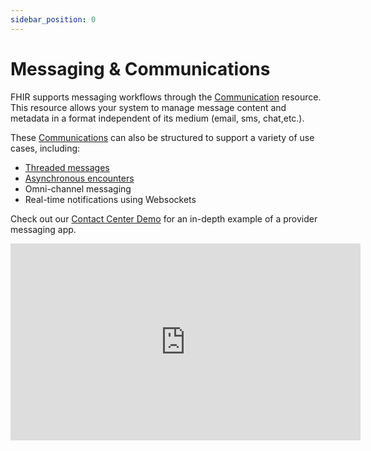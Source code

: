 ```yaml
---
sidebar_position: 0
---
```


# Messaging & Communications

FHIR supports messaging workflows through the [Communication](/docs/api/fhir/resources/communication)  resource. This resource allows your system to manage message content and metadata in a format independent of its medium (email, sms, chat,etc.).

These [Communications](/docs/api/fhir/resources/communication) can also be structured to support a variety of use cases, including:
 - [Threaded messages](/docs/communications/organizing-communications)
 - [Asynchronous encounters](/docs/communications/async-encounters)
 -  Omni-channel messaging
 -  Real-time notifications using Websockets


Check out our [Contact Center Demo](https://github.com/medplum/medplum-chat-demo) for an in-depth example of a provider messaging app.

<div style={{textAlign: 'center'}}>
  <iframe width="560" height="315" src="https://www.youtube.com/embed/ZrMKhl6-Co0?start=0" title="YouTube video player" frameborder="0" allow="accelerometer; autoplay; clipboard-write; encrypted-media; gyroscope; picture-in-picture" allowfullscreen/>
</div>

## Reference

- [Contact Center Demo](https://github.com/medplum/medplum-chat-demo)
- [Communications Features and Fixes](https://github.com/medplum/medplum/pulls?q=is%3Apr+label%3Acommunications) on Github includes sample data.
